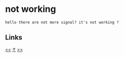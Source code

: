 # not working

    hello there are not more signal? it's not working ?
## Links

[<<](2021-02-14.md) [↑](../) [>>](2021-02-19.md)

